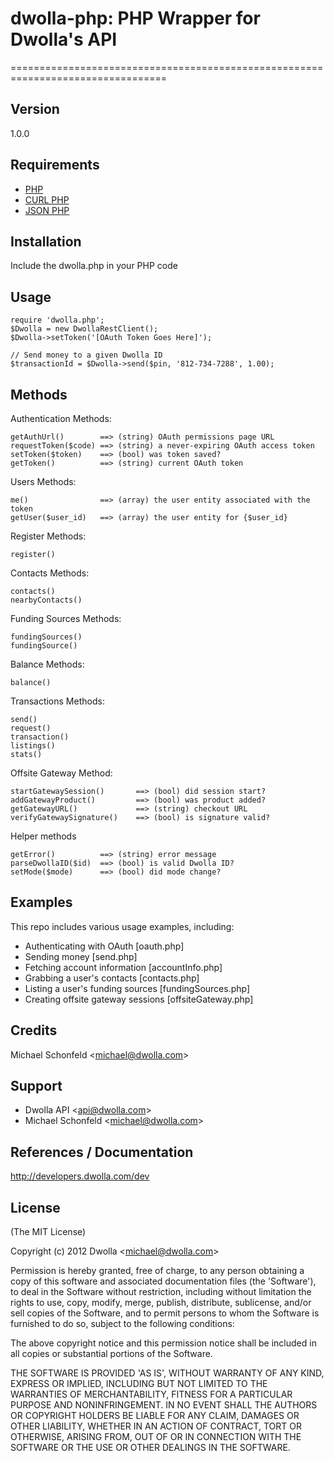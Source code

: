 # dwolla-php: PHP Wrapper for Dwolla's API
=================================================================================

## Version
1.0.0

## Requirements
- [PHP](http://www.php.net/)
- [CURL PHP](http://php.net/manual/en/book.curl.php)
- [JSON PHP](http://php.net/manual/en/book.json.php)

## Installation

Include the dwolla.php in your PHP code

## Usage

    require 'dwolla.php';
    $Dwolla = new DwollaRestClient();
    $Dwolla->setToken('[OAuth Token Goes Here]');

    // Send money to a given Dwolla ID
    $transactionId = $Dwolla->send($pin, '812-734-7288', 1.00);

## Methods

Authentication Methods:

    getAuthUrl()        ==> (string) OAuth permissions page URL
    requestToken($code) ==> (string) a never-expiring OAuth access token
    setToken($token)    ==> (bool) was token saved?
    getToken()          ==> (string) current OAuth token

Users Methods:

    me()                ==> (array) the user entity associated with the token
    getUser($user_id)   ==> (array) the user entity for {$user_id}
    
Register Methods:

    register()
    
Contacts Methods:

    contacts()
    nearbyContacts()
    
Funding Sources Methods:

    fundingSources()
    fundingSource()
    
Balance Methods:

    balance()
    
Transactions Methods:

    send()
    request()
    transaction()
    listings()
    stats()
    
Offsite Gateway Method:

    startGatewaySession()       ==> (bool) did session start?
    addGatewayProduct()         ==> (bool) was product added?
    getGatewayURL()             ==> (string) checkout URL
    verifyGatewaySignature()    ==> (bool) is signature valid?
    
Helper methods

    getError()          ==> (string) error message
    parseDwollaID($id)  ==> (bool) is valid Dwolla ID?
    setMode($mode)      ==> (bool) did mode change?

## Examples

This repo includes various usage examples, including:

* Authenticating with OAuth [oauth.php]
* Sending money [send.php]
* Fetching account information [accountInfo.php]
* Grabbing a user's contacts [contacts.php]
* Listing a user's funding sources [fundingSources.php]
* Creating offsite gateway sessions [offsiteGateway.php]

## Credits

Michael Schonfeld &lt;michael@dwolla.com&gt;

## Support

- Dwolla API &lt;api@dwolla.com&gt;
- Michael Schonfeld &lt;michael@dwolla.com&gt;

## References / Documentation

http://developers.dwolla.com/dev

## License 

(The MIT License)

Copyright (c) 2012 Dwolla &lt;michael@dwolla.com&gt;

Permission is hereby granted, free of charge, to any person obtaining
a copy of this software and associated documentation files (the
'Software'), to deal in the Software without restriction, including
without limitation the rights to use, copy, modify, merge, publish,
distribute, sublicense, and/or sell copies of the Software, and to
permit persons to whom the Software is furnished to do so, subject to
the following conditions:

The above copyright notice and this permission notice shall be
included in all copies or substantial portions of the Software.

THE SOFTWARE IS PROVIDED 'AS IS', WITHOUT WARRANTY OF ANY KIND,
EXPRESS OR IMPLIED, INCLUDING BUT NOT LIMITED TO THE WARRANTIES OF
MERCHANTABILITY, FITNESS FOR A PARTICULAR PURPOSE AND NONINFRINGEMENT.
IN NO EVENT SHALL THE AUTHORS OR COPYRIGHT HOLDERS BE LIABLE FOR ANY
CLAIM, DAMAGES OR OTHER LIABILITY, WHETHER IN AN ACTION OF CONTRACT,
TORT OR OTHERWISE, ARISING FROM, OUT OF OR IN CONNECTION WITH THE
SOFTWARE OR THE USE OR OTHER DEALINGS IN THE SOFTWARE.